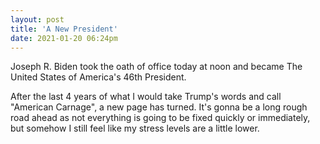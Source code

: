 ```yaml
---
layout: post
title: 'A New President'
date: 2021-01-20 06:24pm
---
```


Joseph R. Biden took the oath of office today at noon and became The United States of America's 46th President.

After the last 4 years of what I would take Trump's words and call "American Carnage", a new page has turned. It's gonna be a long rough road ahead as not everything is going to be fixed quickly or immediately, but somehow I still feel like my stress levels are a little lower.
